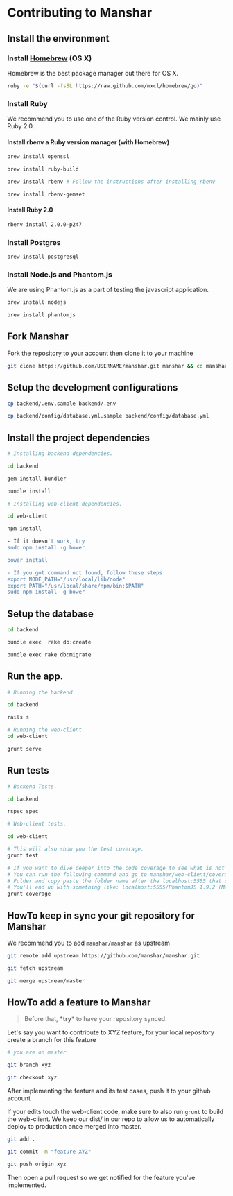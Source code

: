 # Contributing to Manshar

## Install the environment

### Install [Homebrew](http://brew.sh/) (OS X)

Homebrew is the best package manager out there for OS X.

```sh
ruby -e "$(curl -fsSL https://raw.github.com/mxcl/homebrew/go)"
```

### Install Ruby

We recommend you to use one of the Ruby version control. We mainly use Ruby 2.0.

#### Install rbenv a Ruby version manager (with Homebrew)

```sh
brew install openssl

brew install ruby-build

brew install rbenv # Follow the instructions after installing rbenv

brew install rbenv-gemset
```

#### Install Ruby 2.0

```sh
rbenv install 2.0.0-p247
```

### Install Postgres

```sh
brew install postgresql
```

### Install Node.js and Phantom.js

We are using Phantom.js as a part of testing the javascript application.

```sh
brew install nodejs

brew install phantomjs
```

## Fork Manshar

Fork the repository to your account then clone it to your machine

```sh
git clone https://github.com/USERNAME/manshar.git manshar && cd manshar
```

## Setup the development configurations

```sh
cp backend/.env.sample backend/.env

cp backend/config/database.yml.sample backend/config/database.yml
```

## Install the project dependencies

```sh
# Installing backend dependencies.

cd backend

gem install bundler

bundle install

# Installing web-client dependencies.

cd web-client

npm install

- If it doesn't work, try
sudo npm install -g bower

bower install

- If you got command not found, follow these steps
export NODE_PATH="/usr/local/lib/node"
export PATH="/usr/local/share/npm/bin:$PATH"
sudo npm install -g bower
```

## Setup the database

```sh
cd backend

bundle exec  rake db:create

bundle exec rake db:migrate
```

## Run the app.

```sh
# Running the backend.

cd backend

rails s

# Running the web-client.
cd web-client

grunt serve
```

## Run tests

```sh
# Backend Tests.

cd backend

rspec spec

# Web-client tests.

cd web-client

# This will also show you the test coverage.
grunt test

# If you want to dive deeper into the code coverage to see what is not covered.
# You can run the following command and go to manshar/web-client/coverage/
# Folder and copy paste the folder name after the localhost:5555 that opened.
# You'll end up with something like: localhost:5555/PhantomJS 1.9.2 (Mac OS X)
grunt coverage
```

## HowTo keep in sync your git repository for Manshar

We recommend you to add `manshar/manshar` as upstream

```sh
git remote add upstream https://github.com/manshar/manshar.git

git fetch upstream

git merge upstream/master
```

## HowTo add a feature to Manshar

> Before that, **\*try*** to have your repository synced.

Let's say you want to contribute to XYZ feature, for your local repository create a branch for this feature

```sh
# you are on master

git branch xyz

git checkout xyz
```

After implementing the feature and its test cases, push it to your github account

If your edits touch the web-client code, make sure to also run ```grunt``` to build the web-client. We keep
our dist/ in our repo to allow us to automatically deploy to production once merged into master.

```sh
git add .

git commit -m "feature XYZ"

git push origin xyz
```

Then open a pull request so we get notified for the feature you've implemented.

